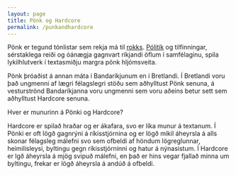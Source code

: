 ```yaml
---
layout: page
title: Pönk og Hardcore
permalink: /punkandhardcore
---
```


Pönk er tegund tónlistar sem rekja má til [rokks](/rokk). [Pólitík](/punkandpolitics) og tilfinningar, sérstaklega reiði og óánægja gagnvart ríkjandi öflum í samfélaginu, spila lykilhlutverk í textasmiðju margra pönk hljómsveita.

Pönk þróaðist á annan máta í Bandaríkjunum en í Bretlandi. Í Bretlandi voru það ungmenni af lægri félagslegri stöðu sem aðhylltust Pönk senuna, á vesturströnd Bandaríkjanna voru ungmenni sem voru aðeins betur sett sem aðhylltust Hardcore senuna.

Hver er munurinn á Pönki og Hardcore? 

Hardcore er spilað hraðar og er ákafara, svo er líka munur á textanum. Í Pönki er oft lögð gagnrýni á ríkisstjórnina og er lögð mikil áheyrsla á alls skonar félagsleg málefni svo sem ofbeldi af höndum lögreglunnar, heimilisleysi, byltingu gegn ríkisstjórninni og hatur á nýnasistum. Í Hardcore er lgð áheyrsla á mjög svipuð málefni, en það er hins vegar fjallað minna um byltingu, frekar er lögð áheyrsla á andúð á ofbeldi. 